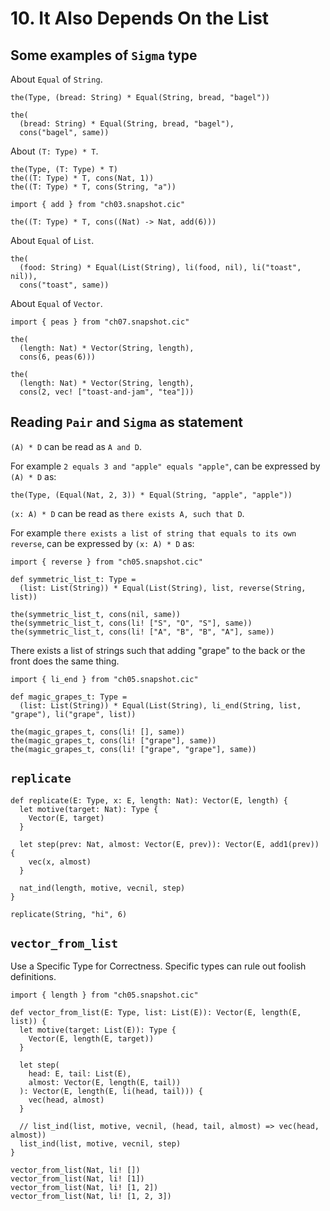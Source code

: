 # 10. It Also Depends On the List

## Some examples of `Sigma` type

About `Equal` of `String`.

``` cicada
the(Type, (bread: String) * Equal(String, bread, "bagel"))

the(
  (bread: String) * Equal(String, bread, "bagel"),
  cons("bagel", same))
```

About `(T: Type) * T`.

``` cicada
the(Type, (T: Type) * T)
the((T: Type) * T, cons(Nat, 1))
the((T: Type) * T, cons(String, "a"))

import { add } from "ch03.snapshot.cic"

the((T: Type) * T, cons((Nat) -> Nat, add(6)))
```

About `Equal` of `List`.

``` cicada
the(
  (food: String) * Equal(List(String), li(food, nil), li("toast", nil)),
  cons("toast", same))
```

About `Equal` of `Vector`.

``` cicada
import { peas } from "ch07.snapshot.cic"

the(
  (length: Nat) * Vector(String, length),
  cons(6, peas(6)))

the(
  (length: Nat) * Vector(String, length),
  cons(2, vec! ["toast-and-jam", "tea"]))
```

## Reading `Pair` and `Sigma` as statement

`(A) * D` can be read as `A and D`.

For example `2 equals 3 and "apple" equals "apple"`,
can be expressed by `(A) * D` as:

``` cicada
the(Type, (Equal(Nat, 2, 3)) * Equal(String, "apple", "apple"))
```

`(x: A) * D` can be read as `there exists A, such that D`.

For example `there exists a list of string that equals to its own reverse`,
can be expressed by `(x: A) * D` as:

``` cicada
import { reverse } from "ch05.snapshot.cic"

def symmetric_list_t: Type =
  (list: List(String)) * Equal(List(String), list, reverse(String, list))

the(symmetric_list_t, cons(nil, same))
the(symmetric_list_t, cons(li! ["S", "O", "S"], same))
the(symmetric_list_t, cons(li! ["A", "B", "B", "A"], same))
```

There exists a list of strings such that adding "grape" to the back or the front does the same thing.

``` cicada
import { li_end } from "ch05.snapshot.cic"

def magic_grapes_t: Type =
  (list: List(String)) * Equal(List(String), li_end(String, list, "grape"), li("grape", list))

the(magic_grapes_t, cons(li! [], same))
the(magic_grapes_t, cons(li! ["grape"], same))
the(magic_grapes_t, cons(li! ["grape", "grape"], same))
```

## `replicate`

``` cicada
def replicate(E: Type, x: E, length: Nat): Vector(E, length) {
  let motive(target: Nat): Type {
    Vector(E, target)
  }

  let step(prev: Nat, almost: Vector(E, prev)): Vector(E, add1(prev)) {
    vec(x, almost)
  }

  nat_ind(length, motive, vecnil, step)
}

replicate(String, "hi", 6)
```

## `vector_from_list`

Use a Specific Type for Correctness.
Specific types can rule out foolish definitions.

``` cicada
import { length } from "ch05.snapshot.cic"

def vector_from_list(E: Type, list: List(E)): Vector(E, length(E, list)) {
  let motive(target: List(E)): Type {
    Vector(E, length(E, target))
  }

  let step(
    head: E, tail: List(E),
    almost: Vector(E, length(E, tail))
  ): Vector(E, length(E, li(head, tail))) {
    vec(head, almost)
  }

  // list_ind(list, motive, vecnil, (head, tail, almost) => vec(head, almost))
  list_ind(list, motive, vecnil, step)
}

vector_from_list(Nat, li! [])
vector_from_list(Nat, li! [1])
vector_from_list(Nat, li! [1, 2])
vector_from_list(Nat, li! [1, 2, 3])
```
